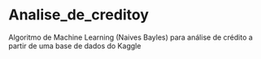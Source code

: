 # Analise_de_creditoy
Algoritmo de Machine Learning (Naives Bayles) para análise de crédito a partir de uma base de dados do Kaggle
